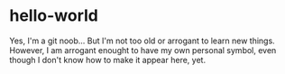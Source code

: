 # hello-world
Yes, I'm a git noob...
But I'm not too old or arrogant to learn new things.
However, I am arrogant enought to have my own personal symbol,
even though I don't know how to make it appear here, yet.
